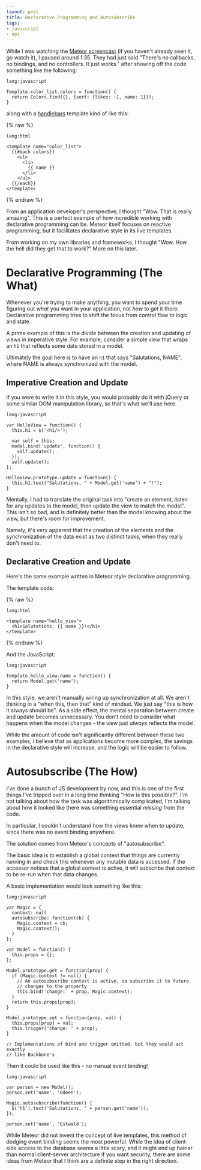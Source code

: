 ```yaml
---
layout: post
title: Declarative Programming and Autosubscribe
tags:
- javascript
- api
---
```


While I was watching the [Meteor screencast]() (if you haven't already seen it, 
go watch it), I paused around 1:35. They had just said "There's no callbacks, no 
bindings, and no controllers. It just works." after showing off the code 
something like the following:

    lang:javascript

    Template.color_list.colors = function() {
      return Colors.find({}, {sort: {likes: -1, name: 1}});
    }

along with a [handlebars][] template kind of like this:

{% raw %}

    lang:html

    <template name="color_list">
      {{#each colors}}
        <ul>
          <li>
            {{ name }}
          </li>
        </ul>
      {{/each}}
    </template>

{% endraw %}

From an application developer's perspective, I thought "Wow. That is really 
amazing". This is a perfect example of how incredible working with declarative 
programming can be. Meteor itself focuses on reactive programming, but it 
facilitates declarative style in its live templates.

From working on my own libraries and frameworks, I thought "Wow. How the hell 
did they get that to work?" More on this later.

[Meteor screencast]: http://meteor.com/screencast
[handlebars]: http://handlebarsjs.com/

Declarative Programming (The What)
==================================

Whenever you're trying to make anything, you want to spend your time figuring 
out _what_ you want in your application, not _how_ to get it there. Declarative 
programming tries to shift the focus from control flow to logic and state.

A prime example of this is the divide between the creation and updating of views 
in imperative style. For example, consider a simple view that wraps an `h1`
that reflects some data stored in a model.

Ultimately the goal here is to have an `h1` that says "Salutations, NAME", where 
NAME is always synchronized with the model.

Imperative Creation and Update
------------------------------

If you were to write it in this style, you would probably do it with jQuery or 
some similar DOM manipulation library, so that's what we'll use here.

    lang:javascript

    var HelloView = function() {
      this.h1 = $('<h1/>');

      var self = this;
      model.bind('update', function() {
        self.update();
      });
      self.update();
    };

    HelloView.prototype.update = function() {
      this.h1.text("Salutations, " + Model.get('name') + "!");
    }

Mentally, I had to translate the original task into "create an element,
listen for any updates to the model, then update the view to match the model".
This isn't so bad, and is definitely better than the model knowing about the 
view, but there's room for improvement.

Namely, it's very apparent that the creation of the elements and the 
synchronization of the data exist as two distinct tasks, when they really don't 
need to.

Declarative Creation and Update
-------------------------------

Here's the same example written in Meteor style declarative programming.

The template code:

{% raw %}

    lang:html

    <template name="hello_view">
      <h1>Salutations, {{ name }}!</h1>
    </template>

{% endraw %}

And the JavaScript:

    lang:javascript

    Template.hello_view.name = function() {
      return Model.get('name');
    }

In this style, we aren't manually wiring up synchronization at all.  We aren't 
thinking in a "when this, then that" kind of mindset. We just say "this is how 
it always should be". As a side effect, the mental separation between create and 
update becomes unnecessary. You don't need to consider what happens when the 
model changes - the view just _always_ reflects the model.

While the amount of code isn't significantly different between these two 
examples, I believe that as applications become more complex, the savings in the 
declarative style will increase, and the logic will be easier to follow.

Autosubscribe (The How)
=======================

I've done a bunch of JS development by now, and this is one of the first things 
I've tripped over in a long time thinking "How is this possible?". I'm not 
talking about how the task was algorithmically complicated, I'm talking about 
how it looked like there was something essential _missing_ from the code.

In particular, I couldn't understand how the views knew when to update, since 
there was no event binding anywhere.

The solution comes from Meteor's concepts of "autosubscribe".

The basic idea is to establish a global context that things are currently 
running in and check this whenever any mutable data is accessed. If the accessor 
notices that a global context is active, it will subscribe that context to be 
re-run when that data changes.

A basic implementation would look something like this:

    lang:javascript

    var Magic = {
      context: null
      autosubscribe: function(cb) {
        Magic.context = cb;
        Magic.context();
      }
    };

    var Model = function() {
      this.props = {};
    };

    Model.prototype.get = function(prop) {
      if (Magic.context != null) {
        // An autosubscribe context is active, so subscribe it to future
        // changes to the property
        this.bind('change:' + prop, Magic.context);
      }
      return this.props[prop];
    }

    Model.prototype.set = function(prop, val) {
      this.props[prop] = val;
      this.trigger('change: ' + prop);
    }

    // Implementations of bind and trigger omitted, but they would act exactly 
    // like Backbone's

Then it could be used like this - no manual event binding!

    lang:javascript

    var person = new Model();
    person.set('name', 'Odeen');

    Magic.autosubscribe(function() {
      $('h1').text('Salutations, ' + person.get('name'));
    });

    person.set('name', 'Estwald');

While Meteor did not invent the concept of live templates, this method of 
dodging event binding seems the most powerful. While the idea of client-side 
access to the database seems a little scary, and it might end up hairier than 
normal client-server architecture if you want security, there are some ideas 
from Meteor that I think are a definite step in the right direction.
